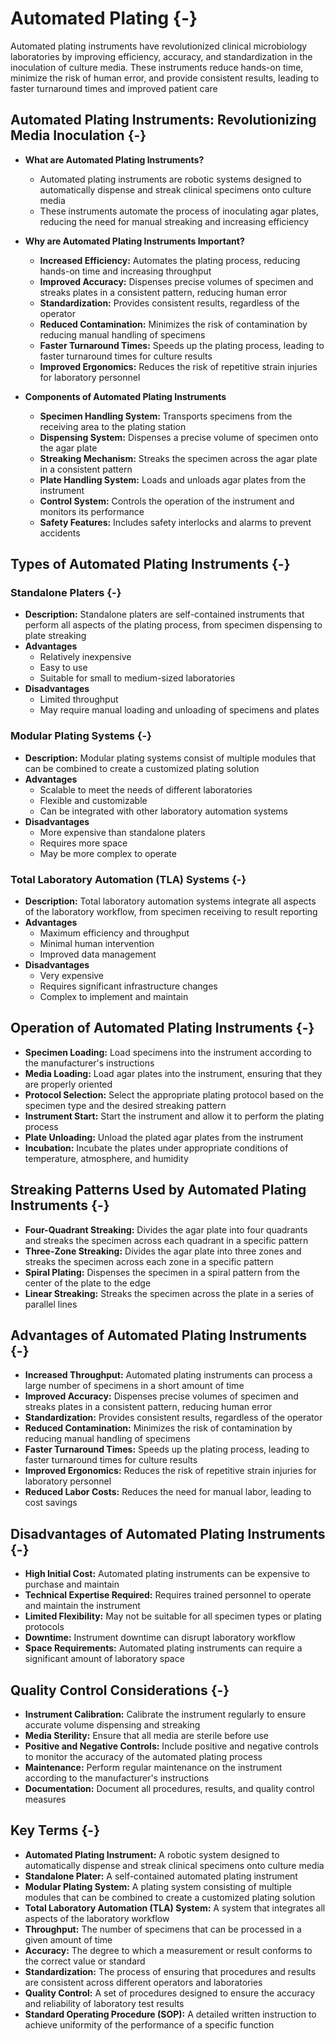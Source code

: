 # Automated Plating {-}

Automated plating instruments have revolutionized clinical microbiology laboratories by improving efficiency, accuracy, and standardization in the inoculation of culture media. These instruments reduce hands-on time, minimize the risk of human error, and provide consistent results, leading to faster turnaround times and improved patient care

## **Automated Plating Instruments: Revolutionizing Media Inoculation** {-}

*   **What are Automated Plating Instruments?**
    *   Automated plating instruments are robotic systems designed to automatically dispense and streak clinical specimens onto culture media
    *   These instruments automate the process of inoculating agar plates, reducing the need for manual streaking and increasing efficiency

*   **Why are Automated Plating Instruments Important?**
    *   **Increased Efficiency:** Automates the plating process, reducing hands-on time and increasing throughput
    *   **Improved Accuracy:** Dispenses precise volumes of specimen and streaks plates in a consistent pattern, reducing human error
    *   **Standardization:** Provides consistent results, regardless of the operator
    *   **Reduced Contamination:** Minimizes the risk of contamination by reducing manual handling of specimens
    *   **Faster Turnaround Times:** Speeds up the plating process, leading to faster turnaround times for culture results
    *   **Improved Ergonomics:** Reduces the risk of repetitive strain injuries for laboratory personnel

*   **Components of Automated Plating Instruments**
    *   **Specimen Handling System:** Transports specimens from the receiving area to the plating station
    *   **Dispensing System:** Dispenses a precise volume of specimen onto the agar plate
    *   **Streaking Mechanism:** Streaks the specimen across the agar plate in a consistent pattern
    *   **Plate Handling System:** Loads and unloads agar plates from the instrument
    *   **Control System:** Controls the operation of the instrument and monitors its performance
    *   **Safety Features:** Includes safety interlocks and alarms to prevent accidents

## **Types of Automated Plating Instruments** {-}

### **Standalone Platers** {-}

*   **Description:** Standalone platers are self-contained instruments that perform all aspects of the plating process, from specimen dispensing to plate streaking
*   **Advantages**
    *   Relatively inexpensive
    *   Easy to use
    *   Suitable for small to medium-sized laboratories
*   **Disadvantages**
    *   Limited throughput
    *   May require manual loading and unloading of specimens and plates

### **Modular Plating Systems** {-}

*   **Description:** Modular plating systems consist of multiple modules that can be combined to create a customized plating solution
*   **Advantages**
    *   Scalable to meet the needs of different laboratories
    *   Flexible and customizable
    *   Can be integrated with other laboratory automation systems
*   **Disadvantages**
    *   More expensive than standalone platers
    *   Requires more space
    *   May be more complex to operate

### **Total Laboratory Automation (TLA) Systems** {-}

*   **Description:** Total laboratory automation systems integrate all aspects of the laboratory workflow, from specimen receiving to result reporting
*   **Advantages**
    *   Maximum efficiency and throughput
    *   Minimal human intervention
    *   Improved data management
*   **Disadvantages**
    *   Very expensive
    *   Requires significant infrastructure changes
    *   Complex to implement and maintain

## **Operation of Automated Plating Instruments** {-}

*   **Specimen Loading:** Load specimens into the instrument according to the manufacturer's instructions
*   **Media Loading:** Load agar plates into the instrument, ensuring that they are properly oriented
*   **Protocol Selection:** Select the appropriate plating protocol based on the specimen type and the desired streaking pattern
*   **Instrument Start:** Start the instrument and allow it to perform the plating process
*   **Plate Unloading:** Unload the plated agar plates from the instrument
*   **Incubation:** Incubate the plates under appropriate conditions of temperature, atmosphere, and humidity

## **Streaking Patterns Used by Automated Plating Instruments** {-}

*   **Four-Quadrant Streaking:** Divides the agar plate into four quadrants and streaks the specimen across each quadrant in a specific pattern
*   **Three-Zone Streaking:** Divides the agar plate into three zones and streaks the specimen across each zone in a specific pattern
*   **Spiral Plating:** Dispenses the specimen in a spiral pattern from the center of the plate to the edge
*   **Linear Streaking:** Streaks the specimen across the plate in a series of parallel lines

## **Advantages of Automated Plating Instruments** {-}

*   **Increased Throughput:** Automated plating instruments can process a large number of specimens in a short amount of time
*   **Improved Accuracy:** Dispenses precise volumes of specimen and streaks plates in a consistent pattern, reducing human error
*   **Standardization:** Provides consistent results, regardless of the operator
*   **Reduced Contamination:** Minimizes the risk of contamination by reducing manual handling of specimens
*   **Faster Turnaround Times:** Speeds up the plating process, leading to faster turnaround times for culture results
*   **Improved Ergonomics:** Reduces the risk of repetitive strain injuries for laboratory personnel
*   **Reduced Labor Costs:** Reduces the need for manual labor, leading to cost savings

## **Disadvantages of Automated Plating Instruments** {-}

*   **High Initial Cost:** Automated plating instruments can be expensive to purchase and maintain
*   **Technical Expertise Required:** Requires trained personnel to operate and maintain the instrument
*   **Limited Flexibility:** May not be suitable for all specimen types or plating protocols
*   **Downtime:** Instrument downtime can disrupt laboratory workflow
*   **Space Requirements:** Automated plating instruments can require a significant amount of laboratory space

## **Quality Control Considerations** {-}

*   **Instrument Calibration:** Calibrate the instrument regularly to ensure accurate volume dispensing and streaking
*   **Media Sterility:** Ensure that all media are sterile before use
*   **Positive and Negative Controls:** Include positive and negative controls to monitor the accuracy of the automated plating process
*   **Maintenance:** Perform regular maintenance on the instrument according to the manufacturer's instructions
*   **Documentation:** Document all procedures, results, and quality control measures

## **Key Terms** {-}

*   **Automated Plating Instrument:** A robotic system designed to automatically dispense and streak clinical specimens onto culture media
*   **Standalone Plater:** A self-contained automated plating instrument
*   **Modular Plating System:** A plating system consisting of multiple modules that can be combined to create a customized plating solution
*   **Total Laboratory Automation (TLA) System:** A system that integrates all aspects of the laboratory workflow
*   **Throughput:** The number of specimens that can be processed in a given amount of time
*   **Accuracy:** The degree to which a measurement or result conforms to the correct value or standard
*   **Standardization:** The process of ensuring that procedures and results are consistent across different operators and laboratories
*   **Quality Control:** A set of procedures designed to ensure the accuracy and reliability of laboratory test results
*   **Standard Operating Procedure (SOP):** A detailed written instruction to achieve uniformity of the performance of a specific function

